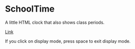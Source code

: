 # SchoolTime
A little HTML clock that also shows class periods.


[Link](https://mbg206.github.io/SchoolTime/)


If you click on display mode, press space to exit display mode.
